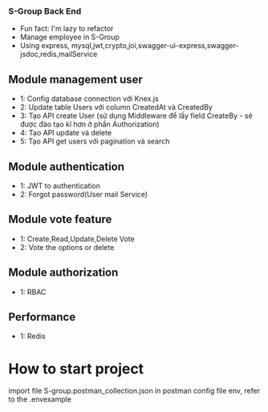 ### S-Group Back End
- Fun fact: I'm lazy to refactor
- Manage employee in S-Group
- Using express, mysql,jwt,crypto,joi,swagger-ui-express,swagger-jsdoc,redis,mailService
## Module management user 
- 1: Config database connection với Knex.js
- 2: Update table Users với column CreatedAt và CreatedBy
- 3: Tạo API create User (sử dụng Middleware để lấy field CreateBy - sẽ được đào tạo kĩ hơn ở phần Authorization)
- 4: Tạo API update và delete
- 5: Tạo API get users với pagination và search
## Module authentication
- 1: JWT to authentication
- 2: Forgot password(User mail Service)
## Module vote feature 
- 1: Create,Read,Update,Delete Vote
- 2: Vote the options or delete
## Module authorization 
- 1: RBAC
## Performance
- 1: Redis
# How to start project
 import file S-group.postman_collection.json in postman
 config file env, refer to the .envexample
 